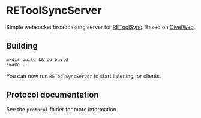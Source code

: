 # REToolSyncServer

Simple websocket broadcasting server for [REToolSync](https://github.com/retoolsync). Based on [CivetWeb](https://github.com/civetweb/civetweb).

## Building

```
mkdir build && cd build
cmake ..
```

You can now run `REToolSyncServer` to start listening for clients.

## Protocol documentation

See the `protocol` folder for more information.